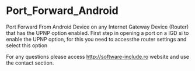 Port_Forward_Android
====================

Port Forward From Android Device on any Internet Gateway Device (Router) that has the UPNP option enabled.
First step in opening a port on a IGD si to enable the UPNP option, for this you need to accessthe router settings and select this option

For any questions please access http://software-include.ro website and use the contact section.

